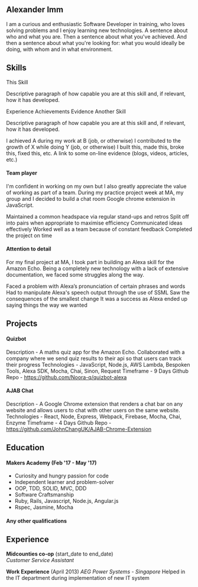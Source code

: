 ## Alexander Imm

I am a curious and enthusiastic Software Developer in training, who loves solving problems and I enjoy learning new technologies.
A sentence about who and what you are. Then a sentence about what you've achieved. And then a sentence about what you're looking for: what you would ideally be doing, with whom and in what environment.

## Skills

This Skill

Descriptive paragraph of how capable you are at this skill and, if relevant, how it has developed.

Experience
Achievements
Evidence
Another Skill

Descriptive paragraph of how capable you are at this skill and, if relevant, how it has developed.

I achieved A during my work at B (job, or otherwise)
I contributed to the growth of X while doing Y (job, or otherwise)
I built this, made this, broke this, fixed this, etc.
A link to some on-line evidence (blogs, videos, articles, etc.)

#### Team player

I'm confident in working on my own but I also greatly appreciate the value of working as part of a team. During my practice project week at MA, my group and I decided to build a chat room Google chrome extension in JavaScript.

Maintained a common headspace via regular stand-ups and retros
Split off into pairs when appropriate to maximise efficiency
Communicated ideas effectively
Worked well as a team because of constant feedback
Completed the project on time

#### Attention to detail

For my final project at MA, I took part in building an Alexa skill for the Amazon Echo. Being a completely new technology with a lack of extensive documentation, we faced some struggles along the way.

Faced a problem with Alexa’s pronunciation of certain phrases and words
Had to manipulate Alexa's speech output through the use of SSML
Saw the consequences of the smallest change
It was a success as Alexa ended up saying things the way we wanted

## Projects

#### Quizbot
Description - A maths quiz app for the Amazon Echo. Collaborated with a company where we send quiz results to their api so that users can track their progress
Technologies - JavaScript, Node.js, AWS Lambda, Bespoken Tools, Alexa SDK, Mocha, Chai, Sinon, Request
Timeframe - 9 Days
Github Repo - https://github.com/Noora-q/quizbot-alexa

#### AJAB Chat
Description - A Google Chrome extension that renders a chat bar on any website and allows users to chat with other users on the same website.
Technologies - React, Node, Express, Webpack, Firebase, Mocha, Chai, Enzyme
Timeframe - 4 Days
Github Repo - https://github.com/JohnChangUK/AJAB-Chrome-Extension

## Education

#### Makers Academy (Feb '17 - May '17)

- Curiosity and hungry passion for code
- Independent learner and problem-solver
- OOP, TDD, SOLID, MVC, DDD
- Software Craftsmanship
- Ruby, Rails, Javascript, Node.js, Angular.js
- Rspec, Jasmine, Mocha

#### Any other qualifications

## Experience

**Midcounties co-op** (start_date to end_date)    
*Customer Service Assistant*

**Work Experience** (April 2013)
*AEG Power Systems - Singapore*
Helped in the IT department during implementation of new IT system
